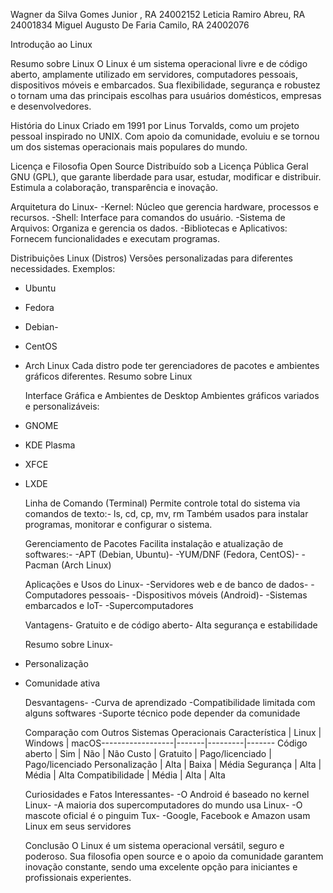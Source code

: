 Wagner da Silva Gomes Junior , RA 24002152
Leticia Ramiro Abreu, RA 24001834
Miguel Augusto De Faria Camilo, RA 24002076


Introdução ao Linux

   Resumo sobre Linux
 O Linux é um sistema operacional livre e de código aberto, amplamente utilizado em servidores,
 computadores pessoais, dispositivos móveis e embarcados. Sua flexibilidade, segurança e robustez o
 tornam uma das principais escolhas para usuários domésticos, empresas e desenvolvedores.
 
   História do Linux
 Criado em 1991 por Linus Torvalds, como um projeto pessoal inspirado no UNIX. Com apoio da
 comunidade, evoluiu e se tornou um dos sistemas operacionais mais populares do mundo.
 
   Licença e Filosofia Open Source
 Distribuído sob a Licença Pública Geral GNU (GPL), que garante liberdade para usar, estudar, modificar e
 distribuir. Estimula a colaboração, transparência e inovação.
 
   Arquitetura do Linux-
 -Kernel: Núcleo que gerencia hardware, processos e recursos.
 -Shell: Interface para comandos do usuário.
 -Sistema de Arquivos: Organiza e gerencia os dados.
 -Bibliotecas e Aplicativos: Fornecem funcionalidades e executam programas.
 
   Distribuições Linux (Distros)
 Versões personalizadas para diferentes necessidades. Exemplos:
 - Ubuntu
 - Fedora
 - Debian-
 - CentOS
 - Arch Linux
 Cada distro pode ter gerenciadores de pacotes e ambientes gráficos diferentes.
Resumo sobre Linux

   Interface Gráfica e Ambientes de Desktop
 Ambientes gráficos variados e personalizáveis:
- GNOME
- KDE Plasma
- XFCE
- LXDE

   Linha de Comando (Terminal)
 Permite controle total do sistema via comandos de texto:- ls, cd, cp, mv, rm
 Também usados para instalar programas, monitorar e configurar o sistema.

   Gerenciamento de Pacotes
 Facilita instalação e atualização de softwares:-
-APT (Debian, Ubuntu)-
-YUM/DNF (Fedora, CentOS)-
-Pacman (Arch Linux)

   Aplicações e Usos do Linux-
-Servidores web e de banco de dados-
-Computadores pessoais-
-Dispositivos móveis (Android)-
-Sistemas embarcados e IoT-
-Supercomputadores

    Vantagens-
  Gratuito e de código aberto-
  Alta segurança e estabilidade

   Resumo sobre Linux- 
- Personalização
- Comunidade ativa

   Desvantagens- 
-Curva de aprendizado
-Compatibilidade limitada com alguns softwares
-Suporte técnico pode depender da comunidade
 
   Comparação com Outros Sistemas Operacionais
 Característica   | Linux | Windows | macOS------------------|-------|---------|-------
Código aberto     | Sim   | Não     | Não
 Custo            | Gratuito | Pago/licenciado | Pago/licenciado
 Personalização    | Alta  | Baixa   | Média
 Segurança         | Alta  | Média   | Alta
 Compatibilidade   | Média | Alta    | Alta
 
   Curiosidades e Fatos Interessantes-
 -O Android é baseado no kernel Linux- 
-A maioria dos supercomputadores do mundo usa Linux-
 -O mascote oficial é o pinguim Tux- 
 -Google, Facebook e Amazon usam Linux em seus servidores
 
   Conclusão
 O Linux é um sistema operacional versátil, seguro e poderoso. Sua filosofia open source e o apoio da
 comunidade garantem inovação constante, sendo uma excelente opção para iniciantes e profissionais
 experientes.
